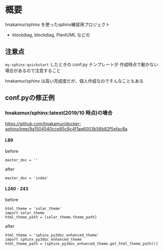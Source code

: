 # 概要
hnakamur/sphinx を使ったsphinx練習用プロジェクト
- blockdiag, blockdiag, PlantUML などの


## 注意点
`my-sphinx-quickstart` したときの conf.py テンプレートが
作成時点で動かない場合があるので注意すること

hnakamur/sphinx は高い完成度だが、個人作成なのでそんなこともある


## conf.pyの修正例

### hnakamur/sphinx:latest(2019/10 時点)の場合
https://github.com/hnakamur/docker-sphinx/tree/9a1504540cce85c8c4f1ae6003b56b82f5efac8a

#### L89

before
```
master_doc = ''
```
after
```
master_doc = 'index'
```

#### L240 - 243

before
```
html_theme = 'solar_theme'
import solar_theme
html_theme_path = [solar_theme.theme_path]
```
after
```
html_theme = 'sphinx_py3doc_enhanced_theme'
import sphinx_py3doc_enhanced_theme
html_theme_path = [sphinx_py3doc_enhanced_theme.get_html_theme_path()]
```
